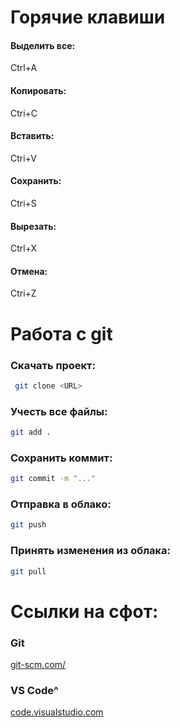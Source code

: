 # Горячие клавиши
#### Выделить все:
Ctrl+A
#### Копировать:
Ctri+C
#### Вставить: 
Ctri+V
#### Сохранить:
Ctri+S 
#### Вырезать:
Ctrl+X
#### Отмена:
Ctri+Z

# Работа с git
### Скачать проект:
```bash
 git clone <URL>
 ```
 ### Учесть все файлы:
 ``` bash
git add .
```
### Сохранить коммит:
``` bash
git commit -m "..."
```
### Отправка в облако:
``` bash
git push
```
### Принять изменения из облака:
```bash
git pull
```

# Ссылки на сфот:
### Git
[git-scm.com/](https://git-scm.com/)
### VS Code^
[code.visualstudio.com](https://code.visualstudio.com/)